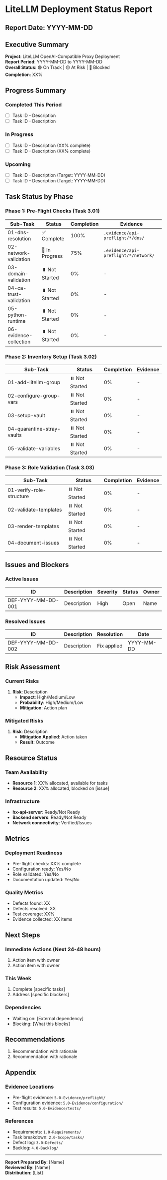 # LiteLLM Deployment Status Report

## Report Date: YYYY-MM-DD

## Executive Summary

**Project**: LiteLLM OpenAI-Compatible Proxy Deployment  
**Report Period**: YYYY-MM-DD to YYYY-MM-DD  
**Overall Status**: 🟢 On Track | 🟡 At Risk | 🔴 Blocked  
**Completion**: XX%  

## Progress Summary

### Completed This Period

- [ ] Task ID - Description
- [ ] Task ID - Description

### In Progress

- [ ] Task ID - Description (XX% complete)
- [ ] Task ID - Description (XX% complete)

### Upcoming

- [ ] Task ID - Description (Target: YYYY-MM-DD)
- [ ] Task ID - Description (Target: YYYY-MM-DD)

## Task Status by Phase

### Phase 1: Pre-Flight Checks (Task 3.01)

| Sub-Task | Status | Completion | Evidence |
|----------|--------|------------|----------|
| 01-dns-resolution | ✅ Complete | 100% | `.evidence/api-preflight/*/dns/` |
| 02-network-validation | 🔄 In Progress | 75% | `.evidence/api-preflight/*/network/` |
| 03-domain-validation | ⏸️ Not Started | 0% | - |
| 04-ca-trust-validation | ⏸️ Not Started | 0% | - |
| 05-python-runtime | ⏸️ Not Started | 0% | - |
| 06-evidence-collection | ⏸️ Not Started | 0% | - |

### Phase 2: Inventory Setup (Task 3.02)

| Sub-Task | Status | Completion | Evidence |
|----------|--------|------------|----------|
| 01-add-litellm-group | ⏸️ Not Started | 0% | - |
| 02-configure-group-vars | ⏸️ Not Started | 0% | - |
| 03-setup-vault | ⏸️ Not Started | 0% | - |
| 04-quarantine-stray-vaults | ⏸️ Not Started | 0% | - |
| 05-validate-variables | ⏸️ Not Started | 0% | - |

### Phase 3: Role Validation (Task 3.03)

| Sub-Task | Status | Completion | Evidence |
|----------|--------|------------|----------|
| 01-verify-role-structure | ⏸️ Not Started | 0% | - |
| 02-validate-templates | ⏸️ Not Started | 0% | - |
| 03-render-templates | ⏸️ Not Started | 0% | - |
| 04-document-issues | ⏸️ Not Started | 0% | - |

## Issues and Blockers

### Active Issues

| ID | Description | Severity | Status | Owner |
|----|-------------|----------|--------|-------|
| DEF-YYYY-MM-DD-001 | Description | High | Open | Name |

### Resolved Issues

| ID | Description | Resolution | Date |
|----|-------------|------------|------|
| DEF-YYYY-MM-DD-002 | Description | Fix applied | YYYY-MM-DD |

## Risk Assessment

### Current Risks

1. **Risk**: Description
   - **Impact**: High/Medium/Low
   - **Probability**: High/Medium/Low
   - **Mitigation**: Action plan

### Mitigated Risks

1. **Risk**: Description
   - **Mitigation Applied**: Action taken
   - **Result**: Outcome

## Resource Status

### Team Availability

- **Resource 1**: XX% allocated, available for tasks
- **Resource 2**: XX% allocated, blocked on [issue]

### Infrastructure

- **hx-api-server**: Ready/Not Ready
- **Backend servers**: Ready/Not Ready
- **Network connectivity**: Verified/Issues

## Metrics

### Deployment Readiness

- Pre-flight checks: XX% complete
- Configuration ready: Yes/No
- Role validated: Yes/No
- Documentation updated: Yes/No

### Quality Metrics

- Defects found: XX
- Defects resolved: XX
- Test coverage: XX%
- Evidence collected: XX items

## Next Steps

### Immediate Actions (Next 24-48 hours)

1. Action item with owner
2. Action item with owner

### This Week

1. Complete [specific tasks]
2. Address [specific blockers]

### Dependencies

- Waiting on: [External dependency]
- Blocking: [What this blocks]

## Recommendations

1. Recommendation with rationale
2. Recommendation with rationale

## Appendix

### Evidence Locations

- Pre-flight evidence: `5.0-Evidence/preflight/`
- Configuration evidence: `5.0-Evidence/configuration/`
- Test results: `5.0-Evidence/tests/`

### References

- Requirements: `1.0-Requirements/`
- Task breakdown: `2.0-Scope/tasks/`
- Defect log: `3.0-Defects/`
- Backlog: `4.0-Backlog/`

---

**Report Prepared By**: [Name]  
**Reviewed By**: [Name]  
**Distribution**: [List]  